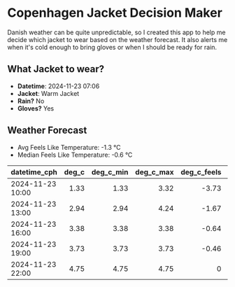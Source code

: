 
# Copenhagen Jacket Decision Maker

Danish weather can be quite unpredictable, so I created this app to help me decide which jacket to wear based on the weather forecast. 
It also alerts me when it's cold enough to bring gloves or when I should be ready for rain.

## What Jacket to wear?

- **Datetime**: 2024-11-23 07:06
- **Jacket**: Warm Jacket
- **Rain?** No
- **Gloves?** Yes

## Weather Forecast
- Avg Feels Like Temperature: -1.3 °C
- Median Feels Like Temperature: -0.6 °C

| datetime_cph     |   deg_c |   deg_c_min |   deg_c_max |   deg_c_feels | weather   | wind   | rain   |
|:-----------------|--------:|------------:|------------:|--------------:|:----------|:-------|:-------|
| 2024-11-23 10:00 |    1.33 |        1.33 |        3.32 |         -3.73 | Clouds    | High   | None   |
| 2024-11-23 13:00 |    2.94 |        2.94 |        4.24 |         -1.67 | Clouds    | High   | None   |
| 2024-11-23 16:00 |    3.38 |        3.38 |        3.38 |         -0.64 | Clouds    | Low    | None   |
| 2024-11-23 19:00 |    3.73 |        3.73 |        3.73 |         -0.46 | Clouds    | Medium | None   |
| 2024-11-23 22:00 |    4.75 |        4.75 |        4.75 |          0    | Clouds    | High   | None   |
        